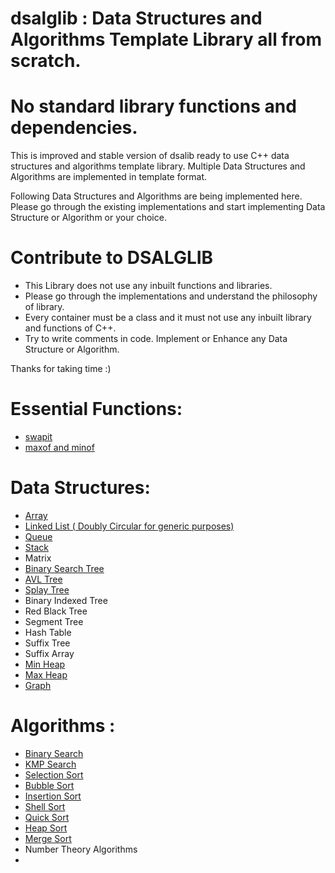 # dsalglib : Data Structures and Algorithms Template Library all from scratch. 


# No standard library functions and dependencies.

This is improved and stable version of dsalib ready to use C++ data structures and algorithms template library.
Multiple Data Structures and Algorithms are implemented in template format.

Following Data Structures and Algorithms are being implemented here. Please go through the existing implementations and start implementing Data Structure or Algorithm or your choice.


# Contribute to DSALGLIB
- This Library does not use any inbuilt functions and libraries.
- Please go through the implementations and understand the philosophy of library.  
- Every container must be a class and it must not use any inbuilt library and functions of C++. 
- Try to write comments in code. Implement or Enhance any Data Structure or Algorithm.


Thanks for taking time :)


# Essential Functions:

- [swapit](https://github.com/moghya/dsalglib/blob/master/dsalglib/include/alginc.h)
- [maxof and minof](https://github.com/moghya/dsalglib/blob/master/dsalglib/include/alginc.h)

# Data Structures:

- [Array](http://moghya.me/dsalglib/de/db4/classdsa_1_1array.html)
- [Linked List ( Doubly Circular for generic purposes) ](http://moghya.me/dsalglib/d1/dea/classdsa_1_1linklist.html)
- [Queue](http://moghya.me/dsalglib/dc/d3c/classdsa_1_1queue.html)
- [Stack](http://moghya.me/dsalglib/da/d97/classdsa_1_1stack.html)
- Matrix
- [Binary Search Tree](http://moghya.me/dsalglib/d5/d72/classdsa_1_1bstree.html)
- [AVL Tree](http://moghya.me/dsalglib/d7/de3/classdsa_1_1avltree.html)
- [Splay Tree](http://moghya.me/dsalglib/d8/de3/classdsa_1_1splaytree.html)
- Binary Indexed Tree
- Red Black Tree
- Segment Tree
- Hash Table
- Suffix Tree
- Suffix Array
- [Min Heap](http://moghya.me/dsalglib/d5/d9a/classdsa_1_1minheap.html)
- [Max Heap](http://moghya.me/dsalglib/d5/d9a/classdsa_1_1maxheap.html)
- [Graph](http://moghya.me/dsalglib/d6/df3/graph_8h.html)

# Algorithms :

- [Binary Search](http://moghya.me/dsalglib/de/d94/namespacedsa.html#a57cd558b7dba2595786b4e06e4e3110a)
- [KMP Search](http://moghya.me/dsalglib/de/d94/namespacedsa.html#ac631850b97fd5d4f9e44bae038d1a4d1)
- [Selection Sort](http://moghya.me/dsalglib/de/d94/namespacedsa.html#ae14e88094014abbeef1509a14210683d)
- [Bubble Sort](http://moghya.me/dsalglib/de/d94/namespacedsa.html#a191cb92b47c09b5d83061967971711a3)
- [Insertion Sort](http://moghya.me/dsalglib/de/d94/namespacedsa.html#a41ed7142d1ce6e29e12cdf4456314d53)
- [Shell Sort](http://moghya.me/dsalglib/de/d94/namespacedsa.html#ac8246a9c7803dedba0a2531529ac2104)
- [Quick Sort](http://moghya.me/dsalglib/de/d94/namespacedsa.html#a0d142b52ca481166670c3f7d9946b6e5)
- [Heap Sort](http://moghya.me/dsalglib/de/d94/namespacedsa.html#a92ab85f4ebb648df70b7c2db6a0405df)
- [Merge Sort](http://moghya.me/dsalglib/de/d94/namespacedsa.html#a053231304c8705306091282b2012fed5)
- Number Theory Algorithms
- 
